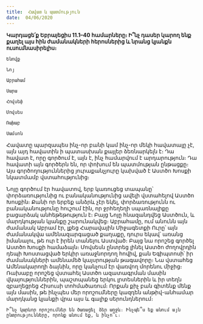 ```yaml
---
title:  Հավատ և պատմություն
date:  04/06/2020
---
```


**Կարդացե՛ք Եբրայեցիս 11.1–40 համարները։ Ի՞նչ դասեր կարող ենք քաղել այս հին ժամանակների հերոսներից և նրանց կյանքն ուսումնասիրելիս։**

`Ենովք`

`Նոյ`

`Աբրահամ`

`Սարա`

`Հովսեփ`

`Մովսես`

`Ռախաբ`

`Սամսոն`

Հավատը պարզապես ինչ-որ բանի կամ ինչ-որ մեկի հավատալը չէ, այն այդ հավատին ի պատասխան քայլեր ձեռնարկելն է։ Դա հավատ է, որը գործում է, այն է, ինչ համարվում է արդարություն։ Դա հավատի այն գործերն են, որ փոխում են պատմության ընթացքը։ Այս գործողություններից յուրաքանչյուրը կախված է Աստծո Խոսքի նկատմամբ վստահությունից։

Նոյը գործում էր հավատով, երբ կառուցեց տապանը՝ փորձառությունից ու բանականությունից ավելի վստահելով Աստծո Խոսքին։ Քանի որ երբեք անձրև չէր եկել, փորձառությունն ու բանականությունը հուշում էին, որ ջրհեղեղի սպառնալիքը բացարձակ անհեթեթություն է։ Բայց Նոյը հնազանդվեց Աստծուն, և մարդկության կյանքը շարունակվեց։ Աբրահամը, ում անունն այն ժամանակ Աբրամ էր, լքեց Հարավային Միջագետքի Ուրը՝ այն ժամանակվա ամենազարգացած քաղաքը, դուրս եկավ՝ առանց իմանալու, թե ուր է իրեն տանելու Աստված։ Բայց նա որոշեց գործել Աստծո Խոսքի համաձայն։ Մովսեսն ընտրեց լինել Աստծո ժողովրդին դեպի Խոստացված երկիր առաջնորդող հովիվ, քան Եգիպտոսի՝ իր ժամանակների ամենամեծ կայսրության թագավորը։ Նա վստահեց Ամենակարողի ձայնին, որը կանչում էր վառվող մորենու միջից։ Ռախաբը որոշեց վստահել Աստծո ազատագրման մասին վկայություններին, պաշտպանեց երկու լրտեսներին և իր տեղն զբաղեցրեց Հիսուսի տոհմածառում։ Որքան քիչ բան գիտենք մենք այն մասին, թե ինչպես մեր որոշումները կազդեն անթիվ-անհամար մարդկանց կյանքի վրա այս և գալիք սերունդներում։

`Ի՞նչ կարևոր որոշումներ են ծառացել ձեր առջև։ Ինչպե՞ս եք անում այն ընտրությունները, որոնք անում եք, և ինչո՞ւ։`